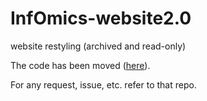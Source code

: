 # InfOmics-website2.0
website restyling (archived and read-only)

The code has been moved ([here](https://github.com/InfOmics/InfOmics)).  

For any request, issue, etc. refer to that repo.
